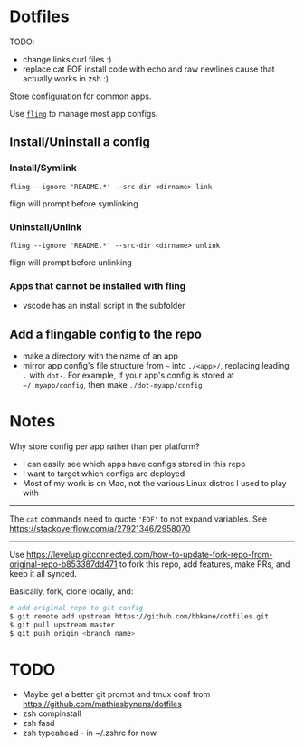 # Dotfiles

TODO:

- change links curl files :)
- replace cat EOF install code with echo and raw newlines cause that actually works in zsh :)

Store configuration for common apps.

Use [`fling`](https://github.com/bbkane/fling/) to manage most app configs.

## Install/Uninstall a config

### Install/Symlink

```
fling --ignore 'README.*' --src-dir <dirname> link
```

flign will prompt before symlinking

### Uninstall/Unlink

```
fling --ignore 'README.*' --src-dir <dirname> unlink
```

flign will prompt before unlinking

### Apps that cannot be installed with fling

- vscode has an install script in the subfolder

## Add a flingable config to the repo

- make a directory with the name of an app
- mirror app config's file structure from `~` into `./<app>/`, replacing leading `.` with `dot-`. For example, if your app's config is stored at `~/.myapp/config`, then make `./dot-myapp/config`

# Notes

Why store config per app rather than per platform?

- I can easily see which apps have configs stored in this repo
- I want to target which configs are deployed
- Most of my work is on Mac, not the various Linux distros I used to play with

---

The `cat` commands need to quote `'EOF'` to not expand variables. See
https://stackoverflow.com/a/27921346/2958070

---

Use https://levelup.gitconnected.com/how-to-update-fork-repo-from-original-repo-b853387dd471 to fork this repo, add features, make PRs, and keep it all synced.

Basically, fork, clone locally, and:

```bash
# add original repo to git config
$ git remote add upstream https://github.com/bbkane/dotfiles.git
$ git pull upstream master
$ git push origin <branch_name>
```

# TODO

- Maybe get a better git prompt and tmux conf from https://github.com/mathiasbynens/dotfiles
- zsh compinstall
- zsh fasd
- zsh typeahead - in ~/.zshrc for now
